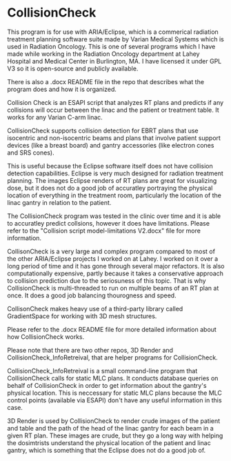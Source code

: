 # CollisionCheck

This program is for use with ARIA/Eclipse, which is a commerical radiation treatment planning software suite made by Varian Medical Systems which is used in Radiation Oncology. This is one of several programs which I have made while working in the Radiation Oncology department at Lahey Hospital and Medical Center in Burlington, MA. I have licensed it under GPL V3 so it is open-source and publicly available.

There is also a .docx README file in the repo that describes what the program does and how it is organized.

Collision Check is an ESAPI script that analyzes RT plans and predicts if any collisions will occur between the linac and the patient or treatment table. It works for any Varian C-arm linac.

CollisionCheck supports collision detection for EBRT plans that use isocentric and non-isocentric beams and plans that involve patient support devices (like a breast board) and gantry accessories (like electron cones and SRS cones).

This is useful because the Eclipse software itself does not have collision detection capabilities. Eclipse is very much designed for radiation treatment planning. The images Eclipse renders of RT plans are great for visualizing dose, but it does not do a good job of accuratley portraying the physical location of everything in the treatment room, particularly the location of the linac gantry in relation to the patient. 

The CollisionCheck program was tested in the clinic over time and it is able to accuratley predict collsions, however it does have limitations. Please refer to the "Collision script model-limitations V2.docx" file for more information.

CollisonCheck is a very large and complex program compared to most of the other ARIA/Eclipse projects I worked on at Lahey. I worked on it over a long period of time and it has gone through several major refactors. It is also computationally expensive, partly because it takes a conservative approach to collision prediction due to the seriosuness of this topic. That is why CollisionCheck is multi-threaded to run on multiple beams of an RT plan at once. It does a good job balancing thourogness and speed.

CollisonCheck makes heavy use of a third-party library called GradientSpace for working with 3D mesh structures.

Please refer to the .docx README file for more detailed information about how CollisionCheck works.

Please note that there are two other repos, 3D Render and CollisionCheck_InfoRetreival, that are helper programs for CollisionCheck. 

CollisionCheck_InfoRetreival is a small command-line program that CollisionCheck calls for static MLC plans. It conducts database queries on behalf of CollisionCheck in order to get information about the gantry's physical location. This is neccessary for static MLC plans because the MLC control points (available via ESAPI) don't have any useful information in this case.

3D Render is used by CollisionCheck to render crude images of the patient and table and the path of the head of the linac gantry for each beam in a given RT plan. These images are crude, but they go a long way with helping the dosimtrists understand the physical location of the patient and linac gantry, which is something that the Eclipse does not do a good job of.

